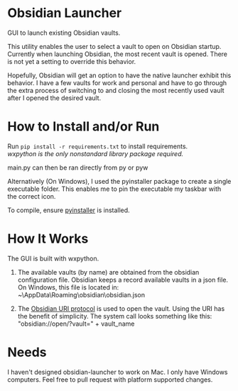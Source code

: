 # Obsidian Launcher
GUI to launch existing Obsidian vaults.

This utility enables the user to select a vault to open on Obsidian startup. Currently when launching Obsidian, the most recent vault is opened. There is not yet a setting to override this behavior.

Hopefully, Obsidian will get an option to have the native launcher exhibit this behavior.
I have a few vaults for work and personal and have to go through the extra process of switching to and closing the most recently used vault after I opened the desired vault.

# How to Install and/or Run
Run `pip install -r requirements.txt` to install requirements.  
*wxpython is the only nonstandard library package required.*

main.py can then be ran directly from py or pyw

Alternatively (On Windows), I used the pyinstaller package to create a single executable folder.
This enables me to pin the executable my taskbar with the correct icon.

To compile, ensure [pyinstaller](https://pyinstaller.org/en/stable/) is installed.

# How It Works
The GUI is built with wxpython.

1. The available vaults (by name) are obtained from the obsidian configuration file.
Obsidian keeps a record available vaults in a json file.
On Windows, this file is located in:
~\\AppData\\Roaming\\obsidian\\obsidian.json

2. The [Obsidian URI protocol](https://help.obsidian.md/Advanced+topics/Using+Obsidian+URI) is used to open the vault. Using the URI has the benefit of simplicity. 
The system call looks something like this:
"obsidian://open/?vault=" + vault_name

# Needs
I haven't designed obsidian-launcher to work on Mac. I only have Windows computers. Feel free to pull request with platform supported changes.
